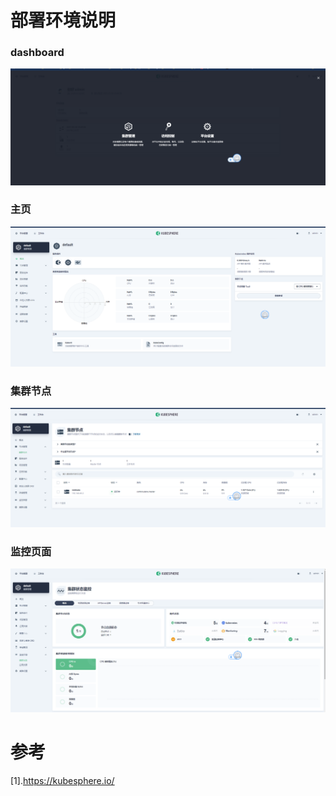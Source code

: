 
# 部署环境说明

### dashboard
![dashboard](../asserts/images/md/how_to/kubesphere/kubesphere_dashboard.png)

### 主页
![admin](../asserts/images/md/how_to/kubesphere/kubesphere_admin.png)

### 集群节点

![dashboard](../asserts/images/md/how_to/kubesphere/kubesphere_clusternode.png)

### 监控页面
![monitor](../asserts/images/md/how_to/kubesphere/kubesphere_monitor.png)


# 参考
[1].https://kubesphere.io/



